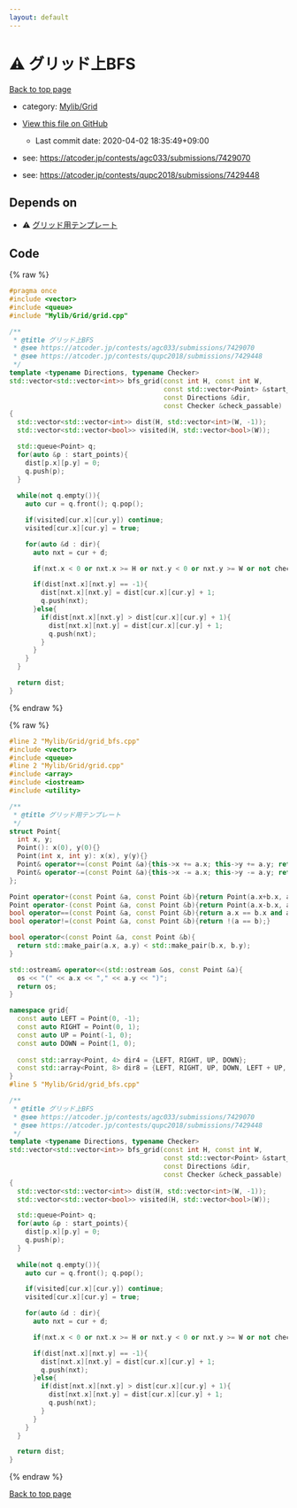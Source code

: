 ```yaml
---
layout: default
---
```


<!-- mathjax config similar to math.stackexchange -->
<script type="text/javascript" async
  src="https://cdnjs.cloudflare.com/ajax/libs/mathjax/2.7.5/MathJax.js?config=TeX-MML-AM_CHTML">
</script>
<script type="text/x-mathjax-config">
  MathJax.Hub.Config({
    TeX: { equationNumbers: { autoNumber: "AMS" }},
    tex2jax: {
      inlineMath: [ ['$','$'] ],
      processEscapes: true
    },
    "HTML-CSS": { matchFontHeight: false },
    displayAlign: "left",
    displayIndent: "2em"
  });
</script>

<script type="text/javascript" src="https://cdnjs.cloudflare.com/ajax/libs/jquery/3.4.1/jquery.min.js"></script>
<script src="https://cdn.jsdelivr.net/npm/jquery-balloon-js@1.1.2/jquery.balloon.min.js" integrity="sha256-ZEYs9VrgAeNuPvs15E39OsyOJaIkXEEt10fzxJ20+2I=" crossorigin="anonymous"></script>
<script type="text/javascript" src="../../../assets/js/copy-button.js"></script>
<link rel="stylesheet" href="../../../assets/css/copy-button.css" />


# :warning: グリッド上BFS

<a href="../../../index.html">Back to top page</a>

* category: <a href="../../../index.html#437b04c37f52e5b35f1d2c24c546c491">Mylib/Grid</a>
* <a href="{{ site.github.repository_url }}/blob/master/Mylib/Grid/grid_bfs.cpp">View this file on GitHub</a>
    - Last commit date: 2020-04-02 18:35:49+09:00


* see: <a href="https://atcoder.jp/contests/agc033/submissions/7429070">https://atcoder.jp/contests/agc033/submissions/7429070</a>
* see: <a href="https://atcoder.jp/contests/qupc2018/submissions/7429448">https://atcoder.jp/contests/qupc2018/submissions/7429448</a>


## Depends on

* :warning: <a href="grid.cpp.html">グリッド用テンプレート</a>


## Code

<a id="unbundled"></a>
{% raw %}
```cpp
#pragma once
#include <vector>
#include <queue>
#include "Mylib/Grid/grid.cpp"

/**
 * @title グリッド上BFS
 * @see https://atcoder.jp/contests/agc033/submissions/7429070
 * @see https://atcoder.jp/contests/qupc2018/submissions/7429448
 */
template <typename Directions, typename Checker>
std::vector<std::vector<int>> bfs_grid(const int H, const int W,
                                       const std::vector<Point> &start_points,
                                       const Directions &dir,
                                       const Checker &check_passable)
{
  std::vector<std::vector<int>> dist(H, std::vector<int>(W, -1));
  std::vector<std::vector<bool>> visited(H, std::vector<bool>(W));

  std::queue<Point> q;
  for(auto &p : start_points){
    dist[p.x][p.y] = 0;
    q.push(p);
  }
  
  while(not q.empty()){
    auto cur = q.front(); q.pop();

    if(visited[cur.x][cur.y]) continue;
    visited[cur.x][cur.y] = true;

    for(auto &d : dir){
      auto nxt = cur + d;

      if(nxt.x < 0 or nxt.x >= H or nxt.y < 0 or nxt.y >= W or not check_passable(cur, nxt)) continue;

      if(dist[nxt.x][nxt.y] == -1){
        dist[nxt.x][nxt.y] = dist[cur.x][cur.y] + 1;
        q.push(nxt);
      }else{
        if(dist[nxt.x][nxt.y] > dist[cur.x][cur.y] + 1){
          dist[nxt.x][nxt.y] = dist[cur.x][cur.y] + 1;
          q.push(nxt);
        }
      }
    }
  }

  return dist;
}

```
{% endraw %}

<a id="bundled"></a>
{% raw %}
```cpp
#line 2 "Mylib/Grid/grid_bfs.cpp"
#include <vector>
#include <queue>
#line 2 "Mylib/Grid/grid.cpp"
#include <array>
#include <iostream>
#include <utility>

/**
 * @title グリッド用テンプレート
 */
struct Point{
  int x, y;
  Point(): x(0), y(0){}
  Point(int x, int y): x(x), y(y){}
  Point& operator+=(const Point &a){this->x += a.x; this->y += a.y; return *this;}
  Point& operator-=(const Point &a){this->x -= a.x; this->y -= a.y; return *this;}
};

Point operator+(const Point &a, const Point &b){return Point(a.x+b.x, a.y+b.y);}
Point operator-(const Point &a, const Point &b){return Point(a.x-b.x, a.y-b.y);}
bool operator==(const Point &a, const Point &b){return a.x == b.x and a.y == b.y;}
bool operator!=(const Point &a, const Point &b){return !(a == b);}

bool operator<(const Point &a, const Point &b){
  return std::make_pair(a.x, a.y) < std::make_pair(b.x, b.y);
}

std::ostream& operator<<(std::ostream &os, const Point &a){
  os << "(" << a.x << "," << a.y << ")";
  return os;
}

namespace grid{
  const auto LEFT = Point(0, -1);
  const auto RIGHT = Point(0, 1);
  const auto UP = Point(-1, 0);
  const auto DOWN = Point(1, 0);
  
  const std::array<Point, 4> dir4 = {LEFT, RIGHT, UP, DOWN};
  const std::array<Point, 8> dir8 = {LEFT, RIGHT, UP, DOWN, LEFT + UP, LEFT + DOWN, RIGHT + UP, RIGHT + DOWN};
}
#line 5 "Mylib/Grid/grid_bfs.cpp"

/**
 * @title グリッド上BFS
 * @see https://atcoder.jp/contests/agc033/submissions/7429070
 * @see https://atcoder.jp/contests/qupc2018/submissions/7429448
 */
template <typename Directions, typename Checker>
std::vector<std::vector<int>> bfs_grid(const int H, const int W,
                                       const std::vector<Point> &start_points,
                                       const Directions &dir,
                                       const Checker &check_passable)
{
  std::vector<std::vector<int>> dist(H, std::vector<int>(W, -1));
  std::vector<std::vector<bool>> visited(H, std::vector<bool>(W));

  std::queue<Point> q;
  for(auto &p : start_points){
    dist[p.x][p.y] = 0;
    q.push(p);
  }
  
  while(not q.empty()){
    auto cur = q.front(); q.pop();

    if(visited[cur.x][cur.y]) continue;
    visited[cur.x][cur.y] = true;

    for(auto &d : dir){
      auto nxt = cur + d;

      if(nxt.x < 0 or nxt.x >= H or nxt.y < 0 or nxt.y >= W or not check_passable(cur, nxt)) continue;

      if(dist[nxt.x][nxt.y] == -1){
        dist[nxt.x][nxt.y] = dist[cur.x][cur.y] + 1;
        q.push(nxt);
      }else{
        if(dist[nxt.x][nxt.y] > dist[cur.x][cur.y] + 1){
          dist[nxt.x][nxt.y] = dist[cur.x][cur.y] + 1;
          q.push(nxt);
        }
      }
    }
  }

  return dist;
}

```
{% endraw %}

<a href="../../../index.html">Back to top page</a>

